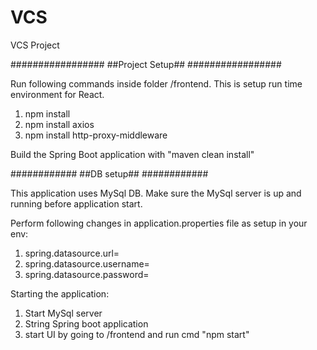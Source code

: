 # VCS
VCS Project

#################
##Project Setup##
#################

Run following commands inside folder /frontend.
This is setup run time environment for React.
1. npm install
2. npm install axios
3. npm install http-proxy-middleware

Build the Spring Boot application with "maven clean install"

############
##DB setup##
############

This application uses MySql DB. Make sure the MySql server is up and running
before application start.


Perform following changes in application.properties file as setup in your env:

1. spring.datasource.url=
2. spring.datasource.username=
3. spring.datasource.password=

Starting the application:
1. Start MySql server
2. String Spring boot application
3. start UI by going to /frontend and run cmd "npm start"


